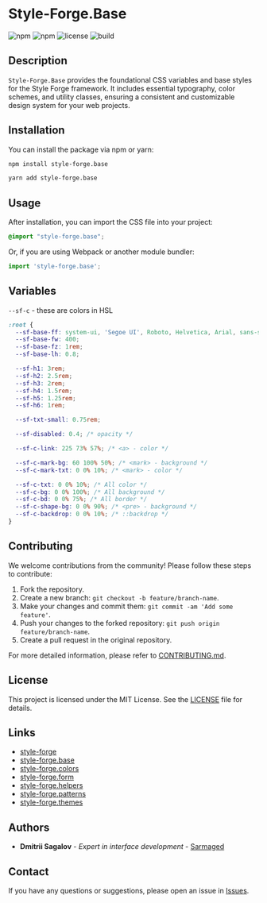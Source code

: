 
# Style-Forge.Base

![npm](https://img.shields.io/npm/v/style-forge.base)
![npm](https://img.shields.io/npm/dm/style-forge.base)
![license](https://img.shields.io/npm/l/style-forge.base)
![build](https://github.com/Sarmaged/style-forge.base/actions/workflows/publish.yml/badge.svg)

## Description

`Style-Forge.Base` provides the foundational CSS variables and base styles for the Style Forge framework. It includes essential typography, color schemes, and utility classes, ensuring a consistent and customizable design system for your web projects.

## Installation

You can install the package via npm or yarn:

```bash
npm install style-forge.base
```

```bash
yarn add style-forge.base
```

## Usage

After installation, you can import the CSS file into your project:

```css
@import "style-forge.base";
```

Or, if you are using Webpack or another module bundler:

```js
import 'style-forge.base';
```

## Variables

`--sf-c` - these are colors in HSL

```css
:root {
  --sf-base-ff: system-ui, 'Segoe UI', Roboto, Helvetica, Arial, sans-serif, 'Apple Color Emoji', 'Segoe UI Emoji', 'Segoe UI Symbol';
  --sf-base-fw: 400;
  --sf-base-fz: 1rem;
  --sf-base-lh: 0.8;

  --sf-h1: 3rem;
  --sf-h2: 2.5rem;
  --sf-h3: 2rem;
  --sf-h4: 1.5rem;
  --sf-h5: 1.25rem;
  --sf-h6: 1rem;

  --sf-txt-small: 0.75rem;

  --sf-disabled: 0.4; /* opacity */

  --sf-c-link: 225 73% 57%; /* <a> - color */

  --sf-c-mark-bg: 60 100% 50%; /* <mark> - background */
  --sf-c-mark-txt: 0 0% 10%; /* <mark> - color */

  --sf-c-txt: 0 0% 10%; /* All color */
  --sf-c-bg: 0 0% 100%; /* All background */
  --sf-c-bd: 0 0% 75%; /* All border */
  --sf-c-shape-bg: 0 0% 90%; /* <pre> - background */
  --sf-c-backdrop: 0 0% 10%; /* ::backdrop */
}
```

## Contributing

We welcome contributions from the community! Please follow these steps to contribute:

1. Fork the repository.
2. Create a new branch: `git checkout -b feature/branch-name`.
3. Make your changes and commit them: `git commit -am 'Add some feature'`.
4. Push your changes to the forked repository: `git push origin feature/branch-name`.
5. Create a pull request in the original repository.

For more detailed information, please refer to [CONTRIBUTING.md](CONTRIBUTING.md).

## License

This project is licensed under the MIT License. See the [LICENSE](LICENSE) file for details.

## Links

- [style-forge](https://github.com/Sarmaged/style-forge)
- [style-forge.base](https://github.com/Sarmaged/style-forge.base)
- [style-forge.colors](https://github.com/Sarmaged/style-forge.colors)
- [style-forge.form](https://github.com/Sarmaged/style-forge.form)
- [style-forge.helpers](https://github.com/Sarmaged/style-forge.helpers)
- [style-forge.patterns](https://github.com/Sarmaged/style-forge.patterns)
- [style-forge.themes](https://github.com/Sarmaged/style-forge.themes)

## Authors

- **Dmitrii Sagalov** - *Expert in interface development* - [Sarmaged](https://github.com/Sarmaged)

## Contact

If you have any questions or suggestions, please open an issue in [Issues](https://github.com/Sarmaged/style-forge.base/issues).
